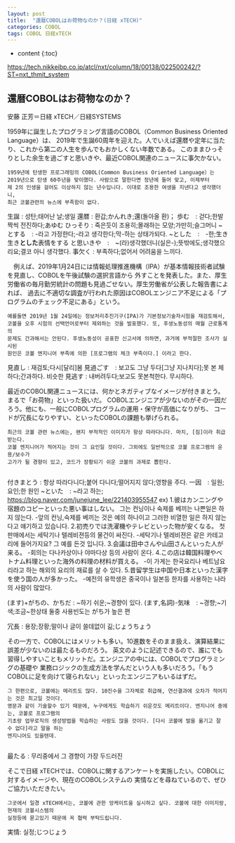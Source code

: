 ```yaml
---
layout: post
title:  "還暦COBOLはお荷物なのか？(日経 xTECH)"
categories: COBOL
tags: COBOL 日経xTECH
---
```


* content
{:toc}

https://tech.nikkeibp.co.jp/atcl/nxt/column/18/00138/022500242/?ST=nxt_thmit_system

## 還暦COBOLはお荷物なのか？

安藤 正芳＝日経 xTECH／日経SYSTEMS



1959年に誕生したプログラミング言語のCOBOL（Common Business Oriented Language）は、
2019年で生誕60周年を迎えた。人でいえば還暦や定年に当たり、これから第二の人生を歩んでもおかしくない年数である。
このままひっそりとした余生を過ごすと思いきや、最近COBOL関連のニュースに事欠かない。 

```
1959년에 탄생한 프로그래밍의 COBOL(Common Business Oriented Language）는
2019년으로 탄생 60주년을 맞이했다. 사람으로 말한다면 정년에 들어 맞고, 이제부터
제 2의 인생을 걸어도 이상하지 않는 년수입니다. 이대로 조용한 여생을 지낸다고 생각했더니,
최근 코볼관련의 뉴스에 부족함이 없다.

```
生誕 : 성탄;태어난 날;생일
還暦 : 환갑;かんれき;還(돌아올 환)；
歩む　: 걷다;한발짝씩 전진하다;あゆむ
ひっそり : 죽은듯이 조용히;몰래하는 모양;가만히;슬그머니
~とする　: -라고 가정한다;-라고 생각한다;막-하는 상태가되다.
~とした　:　-한;生き生き**とした**表情をする
と思いきや　:　~(라)생각했더니(실은-);뜻밖에도;생각했으리요;결코 아니 생각했다.
事欠く : 부족하다;없어서 어려움을 느끼다.

　例えば、2019年1月24日には情報処理推進機構（IPA）が基本情報技術者試験を見直し、COBOLを午後試験の選択言語から
外すことを発表した。また、厚生労働省の毎月勤労統計の問題も見過ごせない。厚生労働省が公表した報告書によれば、
過去に不適切な調査が行われた原因はCOBOLエンジニア不足による「プログラムのチェック不足にある」という。 

```
예를들면 2019년 1월 24일에는 정보처리추진기구(IPA)가 기본정보기술자시험을 재검토해서,
코볼을 오후 시험의 선택언어로부터 제외하는 것을 발표했다. 또, 후생노동성의 매월 근로통계의
문제도 간과해서는 안된다. 후생노동성이 공표한 신고서에 의하면, 과거에 부적절한 조사가 실시된
원인은 코볼 엔지니어 부족에 의한 [프로그램의 체크 부족이다.] 이라고 한다.

```
見直し : 재검토;다시[달리]봄
見過ごす　: 보고도 그냥 두다[그냥 지나치다];못 본 체하다;간과하다.
비슷한
見逃す : 내버려두다;보고도 못본척한다. 무시하다.


最近のCOBOL関連ニュースには、何かとネガティブなイメージが付きまとう。まるで「お荷物」といった扱いだ。
COBOLエンジニアが少ないのがその一因だろう。他にも、一般にCOBOLプログラムの運用・保守が高価になりがち、
コードが冗長になりやすい、といったCOBOLの課題も挙げられる。 

```
최근의 코볼 관련 뉴스에는, 왠지 부적적인 이미지가 항상 따라다니다. 마치, [짐]이라 취급받는다.
코볼 엔지니어가 적어지는 것이 그 요인일 것이다. 그외에도 일반적으로 코볼 프로그램의 운용/보수가
고가가 될 경향이 있고, 코드가 장황되기 쉬운 코볼의 과제로 뽑힌다.


```
付きまとう : 항상 따라다니다;붙어 다니다;떨어지지 않다;영향을 주다.
一因　: 일원;요인;한 원인
~といた　: ~라고 하는;
https://blog.naver.com/junejune_lee/221403955547
ex)
1.彼はカンニングや宿題のコピーといった悪い事はしない。
그는 컨닝이나 숙제를 베끼는 나쁜일은 하지 않는다.
-앞의 컨닝,숙제를 베끼는 것은 예의 하나이고 그러한 비열한 일은 하지 않는다고 얘기하고 있습니다.
2.初売りでは洗濯機やテレビといった物が安くなる。
첫 판매에서는 세탁기나 텔레비젼등의 물건이 싸진다.
-세탁기나 텔레비젼은 같은 카테고리에 들어가지요? 그 예를 든것 입니다.
3.会議は田中さんや山田さんといった人が来る。
-회의는 다나카상이나 야마다상 등의  사람이 온다.
4.この店は韓国料理やベトナム料理といった海外の料理の材料が買える。
-이 가게는 한국요리나 베트남요리라고 하는 해외의 요리의 재료를 살 수 있다.
5.昔留学生は中国や日本といった漢字を使う国の人が多かった。
-예전의 유학생은 중국이나 일본등 한자를 사용하는 나라의 사람이 많았다.

(ます)+がちの、かちだ : ~하기 쉬운;~경향이 있다.
(ます,名詞)-気味　: ~경향;~기색;조금~한상태
둘중 사용빈도는 がち가 높은 편

冗長 : 용장;장황;말이나 글이 쓸데없이 긺;じょうちょう



その一方で、COBOLにはメリットも多い。10進数をそのまま扱え、演算結果に誤差が少ないのは最たるものだろう。
英文のように記述できるので、誰にでも習得しやすいこともメリットだ。エンジニアの中には、COBOLでプログラミングの基礎や
業務ロジックの生成方法を学んだという人も多いだろう。「もうCOBOLに足を向けて寝られない」といったエンジニアもいるはずだ。 

```
그 한편으로, 코볼에는 메리트도 많다. 10진수을 그자체로 취급해, 연산결과에 오차가 적어지는 것은 최고일 것이다.
영문과 같이 기술할수 있기 때문에, 누구에게도 학습하기 쉬운것도 메리트이다. 엔지니어 중에는, 코볼로 프로그램의
기초랑 업무로직의 생성방법을 학습하는 사람도 많을 것이다. [다시 코볼에 발을 옮기고 잘 수 없다]라고 말을 하는
엔지니어도 있을텐데.


```
最たる : 무리중에서 그 경향이 가장 두드러진


そこで日経 xTECHでは、COBOLに関するアンケートを実施したい。COBOLに対するイメージや、現在のCOBOLシステムの
実情などを尋ねているので、ぜひご協力いただきたい。 

```
그곳에서 일경 xTECH에서는, 코볼에 관한 앙케이트을 실시하고 싶다. 코볼에 대한 이미지랑, 현재의 코볼시스템의
실정등에 묻고있기 때문에 꼭 협력 부탁드립니다.

```
実情: 실정;じつじょう